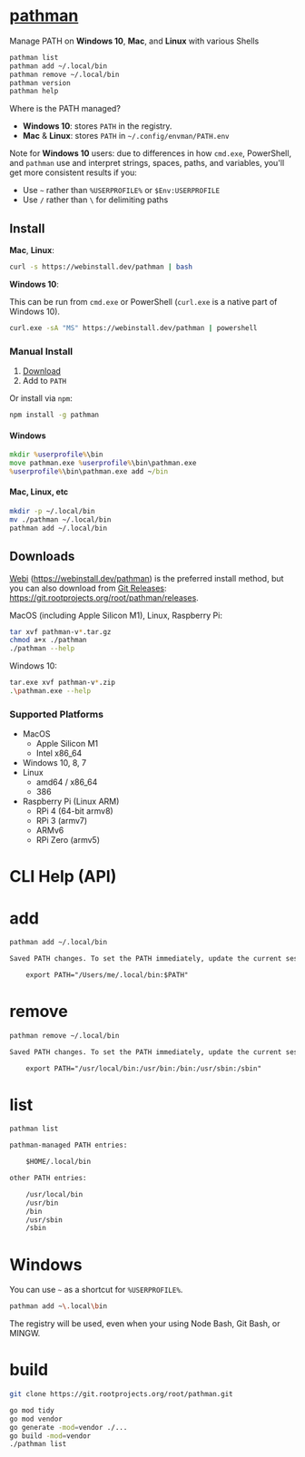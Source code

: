 # [pathman](https://git.rootprojects.org/root/pathman)

Manage PATH on **Windows 10**, **Mac**, and **Linux** with various Shells

```bash
pathman list
pathman add ~/.local/bin
pathman remove ~/.local/bin
pathman version
pathman help
```

Where is the PATH managed?

-   **Windows 10**: stores `PATH` in the registry.
-   **Mac** & **Linux**: stores `PATH` in `~/.config/envman/PATH.env`

Note for **Windows 10** users: due to differences in how `cmd.exe`, PowerShell, and `pathman` use and interpret strings, spaces, paths, and variables, you'll get more consistent results if you:

-   Use `~` rather than `%USERPROFILE%` or `$Env:USERPROFILE`
-   Use `/` rather than `\` for delimiting paths

## Install

**Mac**, **Linux**:

```bash
curl -s https://webinstall.dev/pathman | bash
```

**Windows 10**:

This can be run from `cmd.exe` or PowerShell (`curl.exe` is a native part of Windows 10).

```bash
curl.exe -sA "MS" https://webinstall.dev/pathman | powershell
```

### Manual Install

1. [Download](#downloads)
2. Add to `PATH`

Or install via `npm`:

```bash
npm install -g pathman
```

#### Windows

```cmd
mkdir %userprofile%\bin
move pathman.exe %userprofile%\bin\pathman.exe
%userprofile%\bin\pathman.exe add ~/bin
```

#### Mac, Linux, etc

```bash
mkdir -p ~/.local/bin
mv ./pathman ~/.local/bin
pathman add ~/.local/bin
```

## Downloads

[Webi](https://webinstall.dev/pathman) (<https://webinstall.dev/pathman>) is the preferred install method,
but you can also download from [Git Releases](https://git.rootprojects.org/root/pathman/releases):
<https://git.rootprojects.org/root/pathman/releases>.

MacOS (including Apple Silicon M1), Linux, Raspberry Pi:

```bash
tar xvf pathman-v*.tar.gz
chmod a+x ./pathman
./pathman --help
```

Windows 10:

```bash
tar.exe xvf pathman-v*.zip
.\pathman.exe --help
```

### Supported Platforms

-   MacOS
    -   Apple Silicon M1
    -   Intel x86_64
-   Windows 10, 8, 7
-   Linux
    -   amd64 / x86_64
    -   386
-   Raspberry Pi (Linux ARM)
    -   RPi 4 (64-bit armv8)
    -   RPi 3 (armv7)
    -   ARMv6
    -   RPi Zero (armv5)

# CLI Help (API)

# add

```bash
pathman add ~/.local/bin
```

```txt
Saved PATH changes. To set the PATH immediately, update the current session:

	export PATH="/Users/me/.local/bin:$PATH"
```

# remove

```bash
pathman remove ~/.local/bin
```

```txt
Saved PATH changes. To set the PATH immediately, update the current session:

	export PATH="/usr/local/bin:/usr/bin:/bin:/usr/sbin:/sbin"
```

# list

```bash
pathman list
```

```txt
pathman-managed PATH entries:

	$HOME/.local/bin

other PATH entries:

	/usr/local/bin
	/usr/bin
	/bin
	/usr/sbin
	/sbin

```

# Windows

You can use `~` as a shortcut for `%USERPROFILE%`.

```bash
pathman add ~\.local\bin
```

The registry will be used, even when your using Node Bash, Git Bash, or MINGW.

# build

```bash
git clone https://git.rootprojects.org/root/pathman.git
```

```bash
go mod tidy
go mod vendor
go generate -mod=vendor ./...
go build -mod=vendor
./pathman list
```
